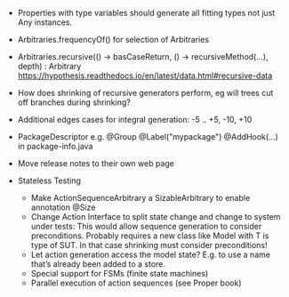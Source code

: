 - Properties with type variables should generate all fitting types not just Any instances.

- Arbitraries.frequencyOf() for selection of Arbitraries

- Arbitraries.recursive(() -> basCaseReturn, () -> recursiveMethod(…), depth) : Arbitrary<T>
  https://hypothesis.readthedocs.io/en/latest/data.html#recursive-data

- How does shrinking of recursive generators perform, eg will trees cut off branches during shrinking?

- Additional edges cases for integral generation:
  -5 .. +5, -10, +10

- PackageDescriptor e.g.
  @Group
  @Label("mypackage")
  @AddHook(...)
  in package-info.java

- Move release notes to their own web page

- Stateless Testing
    - Make ActionSequenceArbitrary a SizableArbitrary to enable annotation @Size
    - Change Action Interface to split state change and change to system under tests:
      This would allow sequence generation to consider preconditions.
      Probably requires a new class like Model<T> with T is type of SUT.
      In that case shrinking must consider preconditions!
    - Let action generation access the model state?
      E.g. to use a name that’s already been added to a store.
    - Special support for FSMs (finite state machines)
    - Parallel execution of action sequences (see Proper book)
